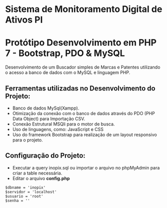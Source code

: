 #      Sistema de Monitoramento Digital de Ativos PI
# Protótipo Desenvolvimento em PHP 7 - Bootstrap, PDO & MySQL

Desenvolvimento de um Buscador simples de Marcas e Patentes utilizando o acesso a banco de dados com o MySQL e linguagem PHP.

## Ferramentas utilizadas no Desenvolvimento do Projeto:

- Banco de dados MySql(Xampp).
- Otimização da conexão com o banco de dados através do PDO (PHP Data Object) para Importação CSV.
- Conexão Estrutural MSQli para o motor de busca.
- Uso de linguagens, como: JavaScript e CSS
- Uso do framework Bootstrap para realização de um layout responsivo para o projeto.

## Configuração do Projeto:

- Executar a query inopix.sql ou importar o arquivo no phpMyAdmin para criar a table necessária.
- Editar o arquivo **config.php** 

```
$dbname = 'inopix' 
$servidor = 'localhost' 
$usuario = 'root' 
$senha = ''

```
